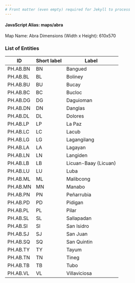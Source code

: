 ```yaml
---
# Front matter (even empty) required for Jekyll to process
---
```


#### JavaScript Alias: maps/abra

Map Name: Abra
Dimensions (Width x Height): 610x570





### List of Entities

ID | Short label | Label
---|---|---|
PH.AB.BN | BN | Bangued
PH.AB.BL | BL | Boliney
PH.AB.BU | BU | Bucay
PH.AB.BC | BC | Bucloc
PH.AB.DG | DG | Daguioman
PH.AB.DN | DN | Danglas
PH.AB.DL | DL | Dolores
PH.AB.LP | LP | La Paz
PH.AB.LC | LC | Lacub
PH.AB.LG | LG | Lagangilang
PH.AB.LA | LA | Lagayan
PH.AB.LN | LN | Langiden
PH.AB.LB | LB | Licuan-Baay (Licuan)
PH.AB.LU | LU | Luba
PH.AB.ML | ML | Malibcong
PH.AB.MN | MN | Manabo
PH.AB.PN | PN | Peñarrubia
PH.AB.PD | PD | Pidigan
PH.AB.PL | PL | Pilar
PH.AB.SL | SL | Sallapadan
PH.AB.SI | SI | San Isidro
PH.AB.SJ | SJ | San Juan
PH.AB.SQ | SQ | San Quintin
PH.AB.TY | TY | Tayum
PH.AB.TN | TN | Tineg
PH.AB.TB | TB | Tubo
PH.AB.VL | VL | Villaviciosa
